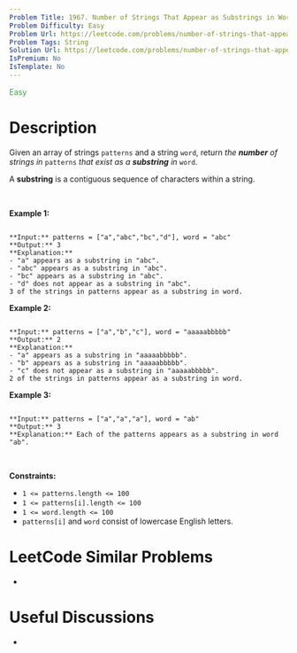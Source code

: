 ```yaml
---
Problem Title: 1967. Number of Strings That Appear as Substrings in Word
Problem Difficulty: Easy
Problem Url: https://leetcode.com/problems/number-of-strings-that-appear-as-substrings-in-word/
Problem Tags: String
Solution Url: https://leetcode.com/problems/number-of-strings-that-appear-as-substrings-in-word/solution/
IsPremium: No
IsTemplate: No
---
```


<span style="color: rgb(67, 160, 71);">Easy</span>

# Description

Given an array of strings `patterns` and a string `word`, return *the **number** of strings in* `patterns` *that exist as a **substring** in* `word`.


A **substring** is a contiguous sequence of characters within a string.


 


**Example 1:**



```

**Input:** patterns = ["a","abc","bc","d"], word = "abc"
**Output:** 3
**Explanation:**
- "a" appears as a substring in "abc".
- "abc" appears as a substring in "abc".
- "bc" appears as a substring in "abc".
- "d" does not appear as a substring in "abc".
3 of the strings in patterns appear as a substring in word.

```

**Example 2:**



```

**Input:** patterns = ["a","b","c"], word = "aaaaabbbbb"
**Output:** 2
**Explanation:**
- "a" appears as a substring in "aaaaabbbbb".
- "b" appears as a substring in "aaaaabbbbb".
- "c" does not appear as a substring in "aaaaabbbbb".
2 of the strings in patterns appear as a substring in word.

```

**Example 3:**



```

**Input:** patterns = ["a","a","a"], word = "ab"
**Output:** 3
**Explanation:** Each of the patterns appears as a substring in word "ab".

```

 


**Constraints:**


* `1 <= patterns.length <= 100`
* `1 <= patterns[i].length <= 100`
* `1 <= word.length <= 100`
* `patterns[i]` and `word` consist of lowercase English letters.




# LeetCode Similar Problems

- []()

# Useful Discussions

- []()
